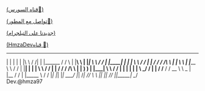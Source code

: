 [(قناه السورس📢)](https://telegram.me/HmzaDev)



[(تواصل مع المطور👦)](https://telegram.me/hmza97)



[(جديدنا على التيلجرام)](https://telegram.me/dq13bo)



[(HmzaDevقناه 📢)](https://telegram.me/dq12bo)



   _      _    _ __         __ _   ________       __           ______      _ _____   __        __
  | |    | |  | |\ \       / /| | |______ /      /  \         | |__\ \    | |_____|  \ \      / /
  | |____| |  | | \ \     / / | |     / /       / /\ \        | |   \ \   | |_____    \ \    / /
  | |____| |  | |  \ \   / /  | |    / /       / /__\ \       | |    ) )  | |_____|    \ \  / /
  | |    | |  | |   \ \_/ /   | |   / /____   / / __ \ \   _  | |__ / /   | |_____      \ \/ /
  |_|    |_|  |_|    \___/    |_|  /_______| /_/      \ \ |_| |_|_ /_/    |_|_____|      \__/    
   Dev.@hmza97
